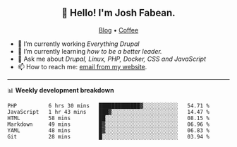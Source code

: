 <h2 align="center">👋 Hello! I'm Josh Fabean.</h2>
<p align="center">
  <a href="https://joshfabean.com">Blog</a> •
  <a href="https://www.buymeacoffee.com/LSxne6Yr4">Coffee</a>
</p>

- 🔭 I’m currently working *Everything Drupal*
- 🌱 I’m currently learning *how to be a better leader.*
- 💬 Ask me about *Drupal, Linux, PHP, Docker, CSS and JavaScript*
- 📫 How to reach me: [email from my website](https://joshfabean.com).

-------

📊 **Weekly development breakdown**
<!--START_SECTION:waka-->

```text
PHP          6 hrs 30 mins   █████████████▓░░░░░░░░░░░   54.71 %
JavaScript   1 hr 43 mins    ███▓░░░░░░░░░░░░░░░░░░░░░   14.47 %
HTML         58 mins         ██░░░░░░░░░░░░░░░░░░░░░░░   08.15 %
Markdown     49 mins         █▓░░░░░░░░░░░░░░░░░░░░░░░   06.96 %
YAML         48 mins         █▓░░░░░░░░░░░░░░░░░░░░░░░   06.83 %
Git          28 mins         █░░░░░░░░░░░░░░░░░░░░░░░░   03.94 %
```

<!--END_SECTION:waka-->

<!--
**fabean/fabean** is a ✨ _special_ ✨ repository because its `README.md` (this file) appears on your GitHub profile.

Here are some ideas to get you started:

- 🔭 I’m currently working on ...
- 🌱 I’m currently learning ...
- 👯 I’m looking to collaborate on ...
- 🤔 I’m looking for help with ...
- 💬 Ask me about ...
- 📫 How to reach me: ...
- 😄 Pronouns: ...
- ⚡ Fun fact: ...
-->
